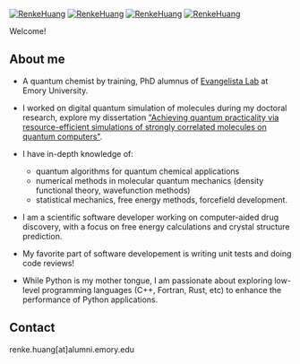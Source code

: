 

[![RenkeHuang](https://img.shields.io/badge/RenkeHuang-GitHub-blue?logo=github)](https://github.com/RenkeHuang)
[![RenkeHuang](https://img.shields.io/badge/-Renke%20Huang-0B65C2?style=flat-square&logo=Linkedin&logoColor=white)](https://www.linkedin.com/in/renke-huang-a88b9715b/)
[![RenkeHuang](https://img.shields.io/badge/-Renke_Huang-4285F4?style=flat-square&logo=GoogleScholar&logoColor=white)](https://scholar.google.com/citations?user=xX5rIBsAAAAJ&hl=en)
[![RenkeHuang](https://img.shields.io/badge/-Renke_Huang-A6CE39?style=flat-square&logo=orcid&logoColor=white)](https://orcid.org/0000-0002-7986-5861)

Welcome!

## About me
- A quantum chemist by training, PhD alumnus of [Evangelista Lab](https://evangelistalab.org/) at Emory University.

- I worked on digital quantum simulation of molecules during my doctoral research, explore my dissertation ["Achieving quantum practicality via resource-efficient simulations of strongly correlated molecules on quantum computers"](https://etd.library.emory.edu/concern/etds/td96k398b?locale=it).

- I have in-depth knowledge of:
    - quantum algorithms for quantum chemical applications
    - numerical methods in molecular quantum mechanics (density functional theory, wavefunction methods)
    - statistical mechanics, free energy methods, forcefield development.

- I am a scientific software developer working on computer-aided drug discovery, with a focus on free energy calculations and crystal structure prediction.

- My favorite part of software developement is writing unit tests and doing code reviews!

- While Python is my mother tongue, I am passionate about exploring low-level programming languages (C++, Fortran, Rust, etc) to enhance the performance of Python applications.


## Contact
renke.huang[at]alumni.emory.edu


